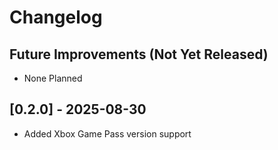 # Changelog

## Future Improvements (Not Yet Released)

- None Planned

## [0.2.0] - 2025-08-30

- Added Xbox Game Pass version support
